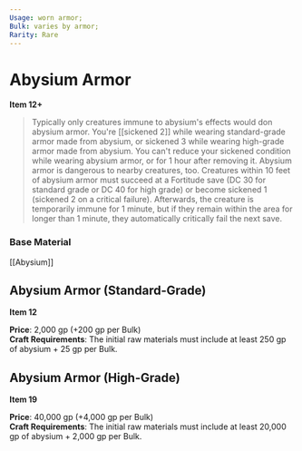 ```yaml
---
Usage: worn armor;
Bulk: varies by armor;
Rarity: Rare
---
```


# Abysium Armor

**Item 12+**

> Typically only creatures immune to abysium's effects would don abysium armor. You're [[sickened 2]] while wearing standard-grade armor made from abysium, or sickened 3 while wearing high-grade armor made from abysium. You can't reduce your sickened condition while wearing abysium armor, or for 1 hour after removing it. Abysium armor is dangerous to nearby creatures, too. Creatures within 10 feet of abysium armor must succeed at a Fortitude save (DC 30 for standard grade or DC 40 for high grade) or become sickened 1 (sickened 2 on a critical failure). Afterwards, the creature is temporarily immune for 1 minute, but if they remain within the area for longer than 1 minute, they automatically critically fail the next save.

### Base Material

[[Abysium]]  

## Abysium Armor (Standard-Grade)

**Item 12**

**Price**: 2,000 gp (+200 gp per Bulk)  
**Craft Requirements**: The initial raw materials must include at least 250 gp of abysium + 25 gp per Bulk.  
## Abysium Armor (High-Grade)

**Item 19**

**Price**: 40,000 gp (+4,000 gp per Bulk)  
**Craft Requirements**: The initial raw materials must include at least 20,000 gp of abysium + 2,000 gp per Bulk.
